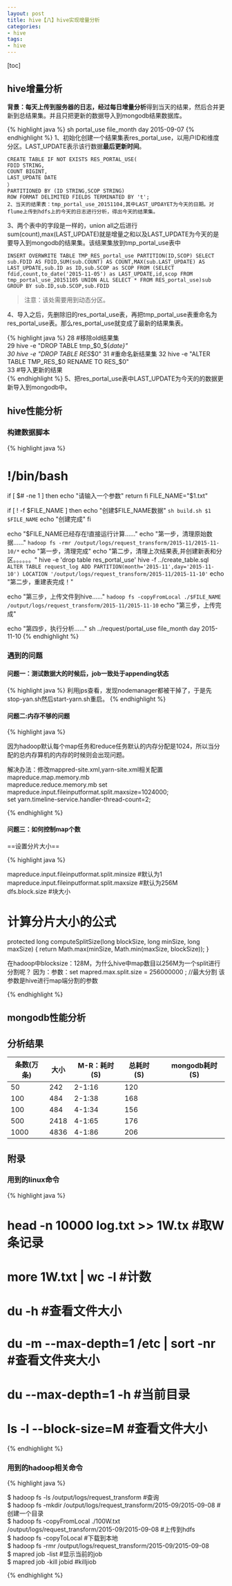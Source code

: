 ```yaml
---
layout: post
title: hive【八】hive实现增量分析
categories: 
- hive
tags: 
- hive
---
```

[toc]

## hive增量分析
**背景：**每天上传到服务器的日志，经过**每日增量分析**得到当天的结果，然后合并更新到总结果集。并且只把更新的数据导入到mongodb结果数据库。


{% highlight java %}
sh portal_use file_month day 2015-09-07
{% endhighlight %}
1、初始化创建一个结果集表res_portal_use，以用户ID和维度分区。LAST_UPDATE表示该行数据**最后更新时间**。

	CREATE TABLE IF NOT EXISTS RES_PORTAL_USE(  
	FDID STRING,  
	COUNT BIGINT,  
	LAST_UPDATE DATE  
	）  
	PARTITIONED BY (ID STRING,SCOP STRING)  
	ROW FORMAT DELIMITED FIELDS TERMINATED BY 't';  
	2、当天的结果表：tmp_portal_use_20151104,其中LAST_UPDAYET为今天的日期。对flume上传到hdfs上的今天的日志进行分析，得出今天的结果集。

3、两个表中的字段是一样的，union all之后进行sum(count),max(LAST_UPDATE)就是增量之和以及LAST_UPDATE为今天的是要导入到mongodb的结果集。该结果集放到tmp_portal_use表中

	INSERT OVERWRITE TABLE TMP_RES_portal_use PARTITION(ID,SCOP) SELECT sub.FDID AS FDID,SUM(sub.COUNT) AS COUNT,MAX(sub.LAST_UPDATE) AS LAST_UPDATE,sub.ID as ID,sub.SCOP as SCOP FROM (SELECT fdid,count,to_date('2015-11-05') as LAST_UPDATE,id,scop FROM tmp_portal_use_20151105 UNION ALL SELECT * FROM RES_portal_use)sub GROUP BY sub.ID,sub.SCOP,sub.FDID  
> 注意：该处需要用到动态分区。

4、导入之后，先删除旧的res_portal_use表，再把tmp_portal_use表重命名为res_portal_use表。那么res_portal_use就变成了最新的结果集表。

 
 {% highlight java %}
 28 #移除old结果集  
 29 hive -e "DROP TABLE tmp_$0_${_date}"  
 30 hive -e "DROP TABLE RES_$0"  
 31 #重命名新结果集  
 32 hive -e "ALTER TABLE TMP_RES_$0 RENAME TO RES_$0"  
 33 #导入更新的结果  
 {% endhighlight %}
5、把res_portal_use表中LAST_UPDATE为今天的的数据更新导入到mongodb中。

## hive性能分析
### 构建数据脚本

{% highlight java %}
# !/bin/bash
if [ $# -ne 1 ]
   then
	echo "请输入一个参数"
	return
fi
FILE_NAME="$1.txt"

if [ ! -f $FILE_NAME ]
   then
	    echo "创建$FILE_NAME数据"
	    `sh build.sh $1 $FILE_NAME`
	    echo "创建完成"
fi

echo "$FILE_NAME已经存在!直接运行计算......"
echo "第一步，清理原始数据......"
`hadoop fs -rmr /output/logs/request_transform/2015-11/2015-11-10/*`
echo "第一步，清理完成"
echo "第二步，清理上次结果表,并创建新表和分区。。。。。。"
hive -e 'drop table res_portal_use'
hive -f ../create_table.sql
`ALTER TABLE request_log ADD PARTITION(month='2015-11',day='2015-11-10') LOCATION '/output/logs/request_transform/2015-11/2015-11-10'`
echo "第二步，重建表完成！"

echo "第三步，上传文件到hive......"
`hadoop fs -copyFromLocal ./$FILE_NAME /output/logs/request_transform/2015-11/2015-11-10`
echo "第三步，上传完成"

echo "第四步，执行分析......"
sh ../request/portal_use file_month day 2015-11-10
{% endhighlight %}

### 遇到的问题
#### 问题一：测试数据大的时候后，job一致处于appending状态

{% highlight java %}
利用jps查看，发现nodemanager都被干掉了，于是先stop-yan.sh然后start-yarn.sh重启。
{% endhighlight %}

#### 问题二:内存不够的问题


{% highlight java %}

因为hadoop默认每个map任务和reduce任务默认的内存分配是1024，所以当分配的总内存算机的内存的时候则会出现问题。  

解决办法：修改mappred-site.xml,yarn-site.xml相关配置
mapreduce.map.memory.mb  
mapreduce.reduce.memory.mb
set mapreduce.input.fileinputformat.split.maxsize=1024000;  
set yarn.timeline-service.handler-thread-count=2;

{% endhighlight %}

#### 问题三：如何控制map个数

==设置分片大小==

{% highlight java %}

mapreduce.input.fileinputformat.split.minsize  #默认为1  
mapreduce.input.fileinputformat.split.maxsize  #默认为256M  
dfs.block.size #块大小
# 计算分片大小的公式
  protected long computeSplitSize(long blockSize, long minSize,
	                              long maxSize) {
	return Math.max(minSize, Math.min(maxSize, blockSize));
  }
  
  
在hadoop中blocksize：128M，为什么hive中map数目以256M为一个split进行分割呢？
因为：参数：set mapred.max.split.size = 256000000 ; //最大分割
该参数是hive进行map端分割的参数

{% endhighlight %}
## mongodb性能分析
## 分析结果

|条数(万条)|大小|M-R：耗时(S)|总耗时(S)||mongodb耗时(S)|
|---|---|---|--|--|--|
|50|242|2-1:16|120|
|100|484|2-1:38|168|
|100|484|4-1:34|156|
|500|2418|4-1:65|176|
|1000|4836|4-1:86|206|

## 附录
### 用到的linux命令


{% highlight java %}

# head -n 10000 log.txt >> 1W.tx        #取W条记录
# more 1W.txt | wc -l                   #计数
# du -h                                 #查看文件大小
# du -m --max-depth=1  /etc | sort -nr  #查看文件夹大小
# du --max-depth=1 -h                   #当前目录
# ls -l --block-size=M                  #查看文件大小

{% endhighlight %}
### 用到的hadoop相关命令


{% highlight java %}

$ hadoop fs -ls /output/logs/request_transform         #查询  
$ hadoop fs -mkdir /output/logs/request_transform/2015-09/2015-09-08 #创建一个目录  
$ hadoop fs -copyFromLocal ./100W.txt /output/logs/request_transform/2015-09/2015-09-08        #上传到hdfs  
$ hadoop fs -copyToLocal       #下载到本地  
$ hadoop fs -rmr /output/logs/request_transform/2015-09/2015-09-08  
$ mapred job -list             #显示当前的job  
$ mapred job -kill jobid        #killjiob

{% endhighlight %}
